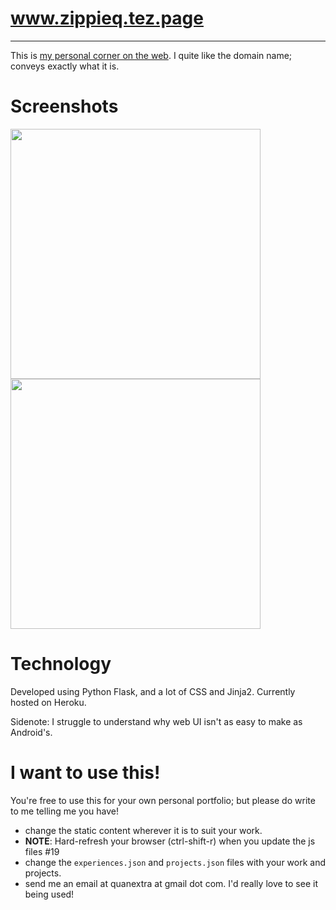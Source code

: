 # www.zippieq.tez.page

----

This is [my personal corner on the web](www.zippieq.tez.page). I quite like the domain name; conveys exactly what it is. 


# Screenshots
<p float="left">
  <img src="" width="400">
  <img src="" width="400">
</p>

# Technology

Developed using Python Flask, and a lot of CSS and Jinja2.
Currently hosted on Heroku. 

Sidenote: I struggle to understand why web UI isn't as easy to make as Android's.

# I want to use this!

You're free to use this for your own personal portfolio; but please do write to me telling me you have!
 
 - change the static content wherever it is to suit your work.
 - **NOTE**: Hard-refresh your browser (ctrl-shift-r) when you update the js files #19
 - change the `experiences.json` and `projects.json` files with your work and projects. 
 - send me an email at quanextra at gmail dot com. I'd really love to see it being used!
